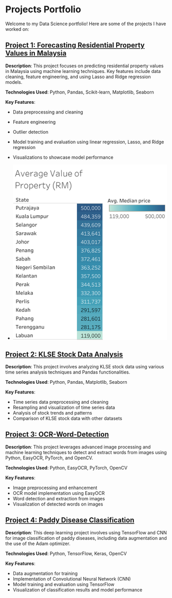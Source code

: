 # Projects Portfolio

Welcome to my Data Science portfolio! Here are some of the projects I have worked on:

## [Project 1: Forecasting Residential Property Values in Malaysia](https://github.com/naimzol/Forecasting-Residential-Property-Values)

**Description**: This project focuses on predicting residential property values in Malaysia using machine learning techniques. Key features include data cleaning, feature engineering, and using Lasso and Ridge regression models.

**Technologies Used**: Python, Pandas, Scikit-learn, Matplotlib, Seaborn

**Key Features**:
- Data preprocessing and cleaning
- Feature engineering
- Outlier detection
- Model training and evaluation using linear regression, Lasso, and Ridge regression
- Visualizations to showcase model performance

- ![Residential Property Values](/image/machine-learning/Average%20Value%20of%20Property.png)

## [Project 2: KLSE Stock Data Analysis](https://github.com/naimzol/KLSE-Stock-Data-Analysis)

**Description**: This project involves analyzing KLSE stock data using various time series analysis techniques and Pandas functionalities.

**Technologies Used**: Python, Pandas, Matplotlib, Seaborn

**Key Features**:
- Time series data preprocessing and cleaning
- Resampling and visualization of time series data
- Analysis of stock trends and patterns
- Comparison of KLSE stock data with other datasets

## [Project 3: OCR-Word-Detection](https://github.com/naimzol/OCR-Word-Detection)

**Description**: This project leverages advanced image processing and machine learning techniques to detect and extract words from images using Python, EasyOCR, PyTorch, and OpenCV.

**Technologies Used**: Python, EasyOCR, PyTorch, OpenCV

**Key Features**:
- Image preprocessing and enhancement
- OCR model implementation using EasyOCR
- Word detection and extraction from images
- Visualization of detected words on images

## [Project 4: Paddy Disease Classification](https://github.com/naimzol/Paddy-Disease-Classification)

**Description**: This deep learning project involves using TensorFlow and CNN for image classification of paddy diseases, including data augmentation and the use of the Adam optimizer.

**Technologies Used**: Python, TensorFlow, Keras, OpenCV

**Key Features**:
- Data augmentation for training
- Implementation of Convolutional Neural Network (CNN)
- Model training and evaluation using TensorFlow
- Visualization of classification results and model performance
